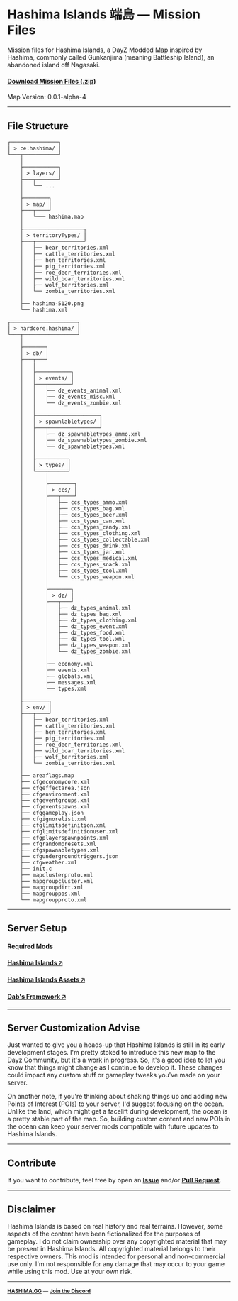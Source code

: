 # Hashima Islands 端島 — Mission Files

Mission files for Hashima Islands, a DayZ Modded Map inspired by Hashima, commonly called Gunkanjima (meaning Battleship Island), an abandoned island off Nagasaki.

#### [Download Mission Files (.zip)](https://hashima.gg)

Map Version: 0.0.1-alpha-4

---

## File Structure

```
┌───────────────┐
│ > ce.hashima/ │
└───┬───────────┘
    │
    ├───────────┐
    │ > layers/ │
    ├───┬───────┘
    │   └── ...
    │
    ├────────┐
    │ > map/ │
    ├───┬────┘
    │   └─── hashima.map
    │
    ├───────────────────┐
    │ > territoryTypes/ │
    ├───┬───────────────┘
    │   ├── bear_territories.xml
    │   ├── cattle_territories.xml
    │   ├── hen_territories.xml
    │   ├── pig_territories.xml
    │   ├── roe_deer_territories.xml
    │   ├── wild_boar_territories.xml
    │   ├── wolf_territories.xml
    │   └── zombie_territories.xml
    │
    ├── hashima-5120.png
    └── hashima.xml

┌─────────────────────┐
│ > hardcore.hashima/ │
└───┬─────────────────┘
    │
    ├───────┐
    │ > db/ │
    ├───┬───┘
    │   │
    │   ├───────────┐
    │   │ > events/ │
    │   ├───┬───────┘
    │   │   ├── dz_events_animal.xml
    │   │   ├── dz_events_misc.xml
    │   │   └── dz_events_zombie.xml
    │   │
    │   ├────────────────────┐
    │   │ > spawnlabletypes/ │
    │   ├───┬────────────────┘
    │   │   ├── dz_spawnabletypes_ammo.xml
    │   │   ├── dz_spawnabletypes_zombie.xml
    │   │   └── dz_spawnabletypes.xml
    │   │
    │   ├──────────┐
    │   │ > types/ │
    │   └───┬──────┘
    │       │
    │       ├────────┐
    │       │ > ccs/ │
    │       ├───┬────┘
    │       │   ├── ccs_types_ammo.xml
    │       │   ├── ccs_types_bag.xml
    │       │   ├── ccs_types_beer.xml
    │       │   ├── ccs_types_can.xml
    │       │   ├── ccs_types_candy.xml
    │       │   ├── ccs_types_clothing.xml
    │       │   ├── ccs_types_collectable.xml
    │       │   ├── ccs_types_drink.xml
    │       │   ├── ccs_types_jar.xml
    │       │   ├── ccs_types_medical.xml
    │       │   ├── ccs_types_snack.xml
    │       │   ├── ccs_types_tool.xml
    │       │   └── ccs_types_weapon.xml
    │       │
    │       ├───────┐
    │       │ > dz/ │
    │       ├───┬───┘
    │       │   ├── dz_types_animal.xml
    │       │   ├── dz_types_bag.xml
    │       │   ├── dz_types_clothing.xml
    │       │   ├── dz_types_event.xml
    │       │   ├── dz_types_food.xml
    │       │   ├── dz_types_tool.xml
    │       │   ├── dz_types_weapon.xml
    │       │   └── dz_types_zombie.xml
    │       │
    │       ├── economy.xml
    │       ├── events.xml
    │       ├── globals.xml
    │       ├── messages.xml
    │       └── types.xml
    │
    ├────────┐
    │ > env/ │
    ├───┬────┘
    │   ├── bear_territories.xml
    │   ├── cattle_territories.xml
    │   ├── hen_territories.xml
    │   ├── pig_territories.xml
    │   ├── roe_deer_territories.xml
    │   ├── wild_boar_territories.xml
    │   ├── wolf_territories.xml
    │   └── zombie_territories.xml
    │
    ├── areaflags.map
    ├── cfgeconomycore.xml
    ├── cfgeffectarea.json
    ├── cfgenvironment.xml
    ├── cfgeventgroups.xml
    ├── cfgeventspawns.xml
    ├── cfggameplay.json
    ├── cfgignorelist.xml
    ├── cfglimitsdefinition.xml
    ├── cfglimitsdefinitionuser.xml
    ├── cfgplayerspawnpoints.xml
    ├── cfgrandompresets.xml
    ├── cfgspawnabletypes.xml
    ├── cfgundergroundtriggers.json
    ├── cfgweather.xml
    ├── init.c
    ├── mapclusterproto.xml
    ├── mapgroupcluster.xml
    ├── mapgroupdirt.xml
    ├── mapgrouppos.xml
    └── mapgroupproto.xml
```

---

## Server Setup

#### Required Mods

**[Hashima Islands 🡥](https://steamcommunity.com/sharedfiles/filedetails/?id=2781560371)**

**[Hashima Islands Assets 🡥](https://steamcommunity.com/sharedfiles/filedetails/?id=3001202420)**

**[Dab's Framework 🡥](https://steamcommunity.com/sharedfiles/filedetails/?id=2545327648)**

---

## Server Customization Advise

Just wanted to give you a heads-up that Hashima Islands is still in its early development stages. I'm pretty stoked to introduce this new map to the Dayz Community, but it's a work in progress. So, it's a good idea to let you know that things might change as I continue to develop it. These changes could impact any custom stuff or gameplay tweaks you've made on your server.

On another note, if you're thinking about shaking things up and adding new Points of Interest (POIs) to your server, I'd suggest focusing on the ocean. Unlike the land, which might get a facelift during development, the ocean is a pretty stable part of the map. So, building custom content and new POIs in the ocean can keep your server mods compatible with future updates to Hashima Islands.

---

## Contribute

If you want to contribute, feel free by open an **[Issue](https://github.com/hashimagg/mission/issues)** and/or **[Pull Request](https://github.com/hashimagg/mission/pulls)**.

---

## Disclaimer

Hashima Islands is based on real history and real terrains. However, some aspects of the content have been fictionalized for the purposes of gameplay. I do not claim ownership over any copyrighted material that may be present in Hashima Islands. All copyrighted material belongs to their respective owners. This mod is intended for personal and non-commercial use only. I'm not responsible for any damage that may occur to your game while using this mod. Use at your own risk.

---

<small>

**[HASHIMA.GG](https://hashima.gg)** — **[Join the Discord](https://discord.gg/Uap8rwekfA)**
